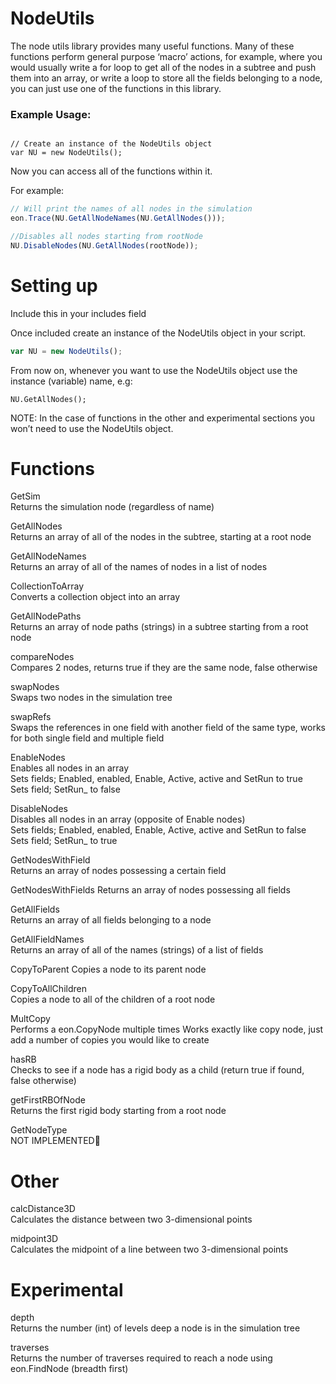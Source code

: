 # NodeUtils

The node utils library provides many useful functions. Many of these functions  perform general purpose ‘macro’ actions, for example, where you would usually write a for loop to get all of the nodes in a subtree and push them into an array, or write a loop to store all the fields belonging to a node, you can just use one of the functions in this library.

### Example Usage:
```javscript

// Create an instance of the NodeUtils object
var NU = new NodeUtils(); 
```

Now you can access all of the functions within it.

For example:
```javascript
// Will print the names of all nodes in the simulation
eon.Trace(NU.GetAllNodeNames(NU.GetAllNodes()));

//Disables all nodes starting from rootNode
NU.DisableNodes(NU.GetAllNodes(rootNode));
```
# Setting up

Include this in your includes field

Once included create an instance of the NodeUtils object in your script.
```javascript
var NU = new NodeUtils();
```
From now on, whenever you want to use the NodeUtils object use the instance (variable) name, e.g:
```javacript
NU.GetAllNodes();
```
NOTE: In the case of functions in the other and experimental sections you won’t need to use the NodeUtils object.

# Functions

GetSim  
Returns the simulation node (regardless of name)

GetAllNodes  
Returns an array of all of the nodes in the subtree, starting at a root node

GetAllNodeNames  
Returns an array of all of the names of nodes in a list of nodes

CollectionToArray  
Converts a collection object into an array

GetAllNodePaths  
Returns an array of node paths (strings) in a subtree starting from a root node

compareNodes  
Compares 2 nodes, returns true if they are the same node, false otherwise

swapNodes  
Swaps two nodes in the simulation tree

swapRefs  
Swaps the references in one field with another field of the same type, works for both single field and multiple field

EnableNodes  
Enables all nodes in an array  
Sets fields; Enabled, enabled, Enable, Active, active and SetRun to true  
Sets field; SetRun_ to false  

DisableNodes  
Disables all nodes in an array (opposite of Enable nodes)  
Sets fields; Enabled, enabled, Enable, Active, active and SetRun to false  
Sets field; SetRun_ to true  

GetNodesWithField  
Returns an array of nodes possessing a certain field

GetNodesWithFields 
Returns an array of nodes possessing all fields 

GetAllFields  
Returns an array of all fields belonging to a node

GetAllFieldNames  
Returns an array of all of the names (strings) of a list of fields

CopyToParent 
Copies a node to its parent node

CopyToAllChildren  
Copies a node to all of the children of a root node

MultCopy  
Performs a eon.CopyNode multiple times
Works exactly like copy node, just add a number of copies you would like to create

hasRB  
Checks to see if a node has a rigid body as a child (return true if found, false otherwise)

getFirstRBOfNode  
Returns the first rigid body starting from a root node

GetNodeType  
NOT IMPLEMENTED

# Other

calcDistance3D  
Calculates the distance between two 3-dimensional points

midpoint3D  
Calculates the midpoint of a line between two 3-dimensional points


# Experimental

depth  
Returns the number (int) of levels deep a node is in the simulation tree

traverses  
Returns the number of traverses required to reach a node using eon.FindNode (breadth first)
